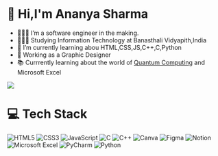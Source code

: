 # 👋 Hi,I'm Ananya Sharma 

- 👩🏽‍💻 I’m a software engineer in the making.
- 👩🏻‍🎓 Studying Information Technology at Banasthali Vidyapith,India
- 🌱 I’m currently learning abou HTML,CSS,JS,C++,C,Python 
- 🎨 Working as a Graphic Designer 
- 📚 Currrently learning about the world of [Quantum Computing](https://www.newyorker.com/magazine/2022/12/19/the-world-changing-race-to-develop-the-quantum-computer) and Microsoft Excel
  
![](https://github-readme-stats.vercel.app/api?username=AnanyaSharma18&theme=radical&hide_border=false&include_all_commits=true&count_private=true)<br/>
# 💻 Tech Stack

![HTML5](https://img.shields.io/badge/html5-%23E34F26.svg?style=for-the-badge&logo=html5&logoColor=white)
![CSS3](https://img.shields.io/badge/css3-%231572B6.svg?style=for-the-badge&logo=css3&logoColor=white)
![JavaScript](https://img.shields.io/badge/javascript-%23323330.svg?style=for-the-badge&logo=javascript&logoColor=%23F7DF1E)
![C](https://img.shields.io/badge/c-%2300599C.svg?style=for-the-badge&logo=c&logoColor=white)
![C++](https://img.shields.io/badge/c++-%2300599C.svg?style=for-the-badge&logo=c%2B%2B&logoColor=white)
![Canva](https://img.shields.io/badge/Canva-%2300C4CC.svg?style=for-the-badge&logo=Canva&logoColor=white)
![Figma](https://img.shields.io/badge/figma-%23F24E1E.svg?style=for-the-badge&logo=figma&logoColor=white)
![Notion](https://img.shields.io/badge/Notion-%23000000.svg?style=for-the-badge&logo=notion&logoColor=white)
![Microsoft Excel](https://img.shields.io/badge/Microsoft_Excel-217346?style=for-the-badge&logo=microsoft-excel&logoColor=white)
![PyCharm](https://img.shields.io/badge/pycharm-143?style=for-the-badge&logo=pycharm&logoColor=black&color=black&labelColor=green)
![Python](https://img.shields.io/badge/python-3670A0?style=for-the-badge&logo=python&logoColor=ffdd54)
